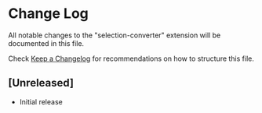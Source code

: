 # Change Log

All notable changes to the "selection-converter" extension will be documented in this file.

Check [Keep a Changelog](http://keepachangelog.com/) for recommendations on how to structure this file.

## [Unreleased]

- Initial release